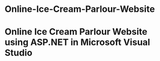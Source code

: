# Online-Ice-Cream-Parlour-Website

# Online Ice Cream Parlour Website using ASP.NET in Microsoft Visual Studio
